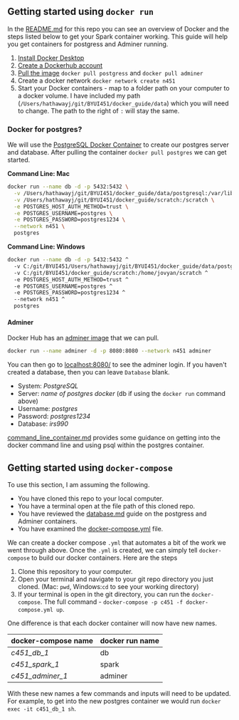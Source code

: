 ## Getting started using `docker run`

In the [README.md](README.md) for this repo you can see an overview of Docker and the steps listed below to get your Spark container working.  This guide will help you get containers for postgress and Adminer running.

1. [Install Docker Desktop](https://www.docker.com/get-started)
2. [Create a Dockerhub account](https://hub.docker.com/signup)
3. [Pull the image](https://hub.docker.com/r/jupyter/all-spark-notebook) `docker pull postgress` and `docker pull adminer`
4. Create a docker network `docker network create n451`
5. Start your Docker containers - map to a folder path on your computer to a docker volume. I have included my path (`/Users/hathawayj/git/BYUI451/docker_guide/data`) which you will need to change. The path to the right of `:` will stay the same.

### Docker for postgres?

We will use the [PostgreSQL Docker Container](https://hub.docker.com/_/postgres) to create our postgres server and database.  After pulling the container `docker pull postgres` we can get started.

__Command Line: Mac__

```bash
docker run --name db -d -p 5432:5432 \
  -v /Users/hathawayj/git/BYUI451/docker_guide/data/postgresql:/var/lib/postgresql/data \
  -v /Users/hathawayj/git/BYUI451/docker_guide/scratch:/scratch \
  -e POSTGRES_HOST_AUTH_METHOD=trust \
  -e POSTGRES_USERNAME=postgres \
  -e POSTGRES_PASSWORD=postgres1234 \
  --network n451 \
  postgres
```

__Command Line: Windows__

```bash
docker run --name db -d -p 5432:5432 ^
  -v C:/git/BYUI451/Users/hathawayj/git/BYUI451/docker_guide/data/postgresql:/var/lib/postgresql/data ^
  -v C:/git/BYUI451/docker_guide/scratch:/home/jovyan/scratch ^
  -e POSTGRES_HOST_AUTH_METHOD=trust ^
  -e POSTGRES_USERNAME=postgres ^
  -e POSTGRES_PASSWORD=postgres1234 ^
  --network n451 ^
  postgres
```

#### Adminer

Docker Hub has an [adminer image](https://hub.docker.com/_/adminer) that we can pull.

```bash
docker run --name adminer -d -p 8080:8080 --network n451 adminer
```

You can then go to [localhost:8080/](http://localhost:8080/) to see the adminer login. If you haven't created a database, then you can leave `Database` blank.

- System: _PostgreSQL_
- Server: _name of postgres docker_ (db if using the `docker run` command above)
- Username: _postgres_
- Password: _postgres1234_
- Database: _irs990_

[command_line_container.md](command_line_container.md) provides some guidance on getting into the docker command line and using psql within the postgres container.

## Getting started using `docker-compose`

To use this section, I am assuming the following.

- You have cloned this repo to your local computer.
- You have a terminal open at the file path of this cloned repo.
- You have reviewed the [database.md](database.md) guide on the postgress and Adminer containers.
- You have examined the [docker-compose.yml](docker-compose.yml) file.

We can create a docker compose `.yml` that automates a bit of the work we went through above. Once the `.yml` is created, we can simply tell `docker-compose` to build our docker containers. Here are the steps

1. Clone this repository to your computer.
2. Open your terminal and navigate to your git repo directory you just cloned. (Mac: `pwd`, Windows:`cd` to see your working directory)
3. If your terminal is open in the git directory, you can run the `docker-compose`.  The full command - `docker-compose -p c451 -f docker-compose.yml up`.

One difference is that each docker container will now have new names. 

| docker-compose name     | docker run name     | 
| ----------------------- | ------------------- | 
| _c451_db_1_             | db                  | 
| _c451_spark_1_          | spark               | 
| _c451_adminer_1_        | adminer             | 

With these new names a few commands and inputs will need to be updated.  For example, to get into the new postgres container we would run `docker exec -it c451_db_1 sh`.

